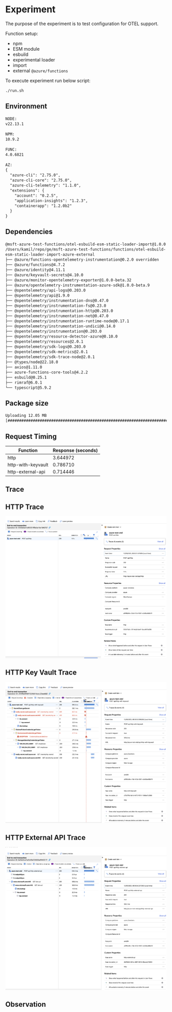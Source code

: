 # Experiment

The purpose of the experiment is to test configuration for OTEL support.

Function setup:
- npm
- ESM module
- esbuild
- experimental loader
- import
- external `@azure/functions`

To execute experiment run below script:
```shell
./run.sh
```

## Environment

```text
NODE:
v22.13.1

NPM:
10.9.2

FUNC:
4.0.6821

AZ:
{
  "azure-cli": "2.75.0",
  "azure-cli-core": "2.75.0",
  "azure-cli-telemetry": "1.1.0",
  "extensions": {
    "account": "0.2.5",
    "application-insights": "1.2.3",
    "containerapp": "1.2.0b2"
  }
}
```

## Dependencies

```text
@msft-azure-test-functions/otel-esbuild-esm-static-loader-import@1.0.0 /Users/kamil/repo/ge/msft-azure-test-functions/functions/otel-esbuild-esm-static-loader-import-azure-external
├── @azure/functions-opentelemetry-instrumentation@0.2.0 overridden
├── @azure/functions@4.7.2
├── @azure/identity@4.11.1
├── @azure/keyvault-secrets@4.10.0
├── @azure/monitor-opentelemetry-exporter@1.0.0-beta.32
├── @azure/opentelemetry-instrumentation-azure-sdk@1.0.0-beta.9
├── @opentelemetry/api-logs@0.203.0
├── @opentelemetry/api@1.9.0
├── @opentelemetry/instrumentation-dns@0.47.0
├── @opentelemetry/instrumentation-fs@0.23.0
├── @opentelemetry/instrumentation-http@0.203.0
├── @opentelemetry/instrumentation-net@0.47.0
├── @opentelemetry/instrumentation-runtime-node@0.17.1
├── @opentelemetry/instrumentation-undici@0.14.0
├── @opentelemetry/instrumentation@0.203.0
├── @opentelemetry/resource-detector-azure@0.10.0
├── @opentelemetry/resources@2.0.1
├── @opentelemetry/sdk-logs@0.203.0
├── @opentelemetry/sdk-metrics@2.0.1
├── @opentelemetry/sdk-trace-node@2.0.1
├── @types/node@22.18.0
├── axios@1.11.0
├── azure-functions-core-tools@4.2.2
├── esbuild@0.25.1
├── rimraf@6.0.1
└── typescript@5.9.2

```
## Package size

```text
Uploading 12.05 MB [##############################################################################]
```

## Request Timing

| Function | Response (seconds) |
|---|---|
| http | 3.644972 |
| http-with-keyvault | 0.786710 |
| http-external-api | 0.714446 |

## Trace

## HTTP Trace

![HTTP](assets/http.png)

## HTTP Key Vault Trace

![HTTP Key Vault](assets/http-with-keyvault.png)

## HTTP External API Trace

![HTTP External API](assets/http-external-api.png)

## Observation


